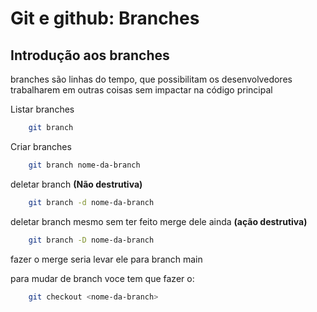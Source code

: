 # Git e github: Branches

## Introdução aos branches

branches são linhas do tempo, que possibilitam os desenvolvedores trabalharem em outras coisas sem impactar na código principal

Listar branches

```bash
    git branch
```

Criar branches

```bash
    git branch nome-da-branch
```

deletar branch **(Não destrutiva)**

```bash
    git branch -d nome-da-branch
```

deletar branch mesmo sem ter feito merge dele ainda **(ação destrutiva)**

```bash
    git branch -D nome-da-branch
```

fazer o merge seria levar ele para branch main

para mudar de branch voce tem que fazer o:

```bash
    git checkout <nome-da-branch>
```

